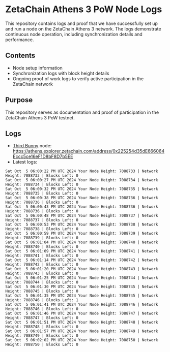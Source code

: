 # ZetaChain Athens 3 PoW Node Logs
This repository contains logs and proof that we have successfully set up and run a node on the ZetaChain Athens 3 network. The logs demonstrate continuous node operation, including synchronization details and performance.

## Contents
- Node setup information
- Synchronization logs with block height details
- Ongoing proof of work logs to verify active participation in the ZetaChain network

## Purpose
This repository serves as documentation and proof of participation in the ZetaChain Athens 3 PoW testnet.

## Logs

- [Third Bunny](https://thirdbunny.xyz/) node: https://athens.explorer.zetachain.com/address/0x225254d35dE666064Eccc5ce16eF1D8bF8D7b5EE
- Latest logs:
```
Sat Oct  5 06:00:22 PM UTC 2024 Your Node Height: 7088733 | Network Height: 7088733 | Blocks Left: 0
Sat Oct  5 06:00:27 PM UTC 2024 Your Node Height: 7088734 | Network Height: 7088734 | Blocks Left: 0
Sat Oct  5 06:00:32 PM UTC 2024 Your Node Height: 7088735 | Network Height: 7088735 | Blocks Left: 0
Sat Oct  5 06:00:38 PM UTC 2024 Your Node Height: 7088736 | Network Height: 7088736 | Blocks Left: 0
Sat Oct  5 06:00:43 PM UTC 2024 Your Node Height: 7088736 | Network Height: 7088736 | Blocks Left: 0
Sat Oct  5 06:00:48 PM UTC 2024 Your Node Height: 7088737 | Network Height: 7088737 | Blocks Left: 0
Sat Oct  5 06:00:53 PM UTC 2024 Your Node Height: 7088738 | Network Height: 7088738 | Blocks Left: 0
Sat Oct  5 06:00:59 PM UTC 2024 Your Node Height: 7088739 | Network Height: 7088739 | Blocks Left: 0
Sat Oct  5 06:01:04 PM UTC 2024 Your Node Height: 7088740 | Network Height: 7088740 | Blocks Left: 0
Sat Oct  5 06:01:09 PM UTC 2024 Your Node Height: 7088741 | Network Height: 7088741 | Blocks Left: 0
Sat Oct  5 06:01:14 PM UTC 2024 Your Node Height: 7088742 | Network Height: 7088742 | Blocks Left: 0
Sat Oct  5 06:01:20 PM UTC 2024 Your Node Height: 7088743 | Network Height: 7088743 | Blocks Left: 0
Sat Oct  5 06:01:25 PM UTC 2024 Your Node Height: 7088744 | Network Height: 7088744 | Blocks Left: 0
Sat Oct  5 06:01:30 PM UTC 2024 Your Node Height: 7088745 | Network Height: 7088745 | Blocks Left: 0
Sat Oct  5 06:01:35 PM UTC 2024 Your Node Height: 7088745 | Network Height: 7088746 | Blocks Left: 1
Sat Oct  5 06:01:41 PM UTC 2024 Your Node Height: 7088746 | Network Height: 7088746 | Blocks Left: 0
Sat Oct  5 06:01:46 PM UTC 2024 Your Node Height: 7088747 | Network Height: 7088747 | Blocks Left: 0
Sat Oct  5 06:01:51 PM UTC 2024 Your Node Height: 7088748 | Network Height: 7088748 | Blocks Left: 0
Sat Oct  5 06:01:57 PM UTC 2024 Your Node Height: 7088749 | Network Height: 7088749 | Blocks Left: 0
Sat Oct  5 06:02:02 PM UTC 2024 Your Node Height: 7088750 | Network Height: 7088750 | Blocks Left: 0
```
